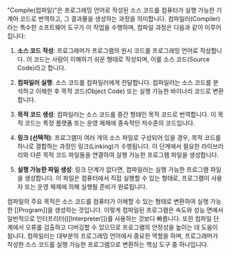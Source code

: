 "Compile(컴파일)"은 프로그래밍 언어로 작성된 소스 코드를 컴퓨터가 실행 가능한 기계어 코드로 번역하고, 그 결과물을 생성하는 과정을 의미합니다. 컴파일러(Compiler)라는 특수한 소프트웨어 도구가 이 작업을 수행하며, 컴파일 과정은 다음과 같이 이루어집니다:

1. **소스 코드 작성**: 프로그래머가 프로그램의 원시 코드를 프로그래밍 언어로 작성합니다. 이 코드는 사람이 이해하기 쉬운 형태로 작성되며, 이를 소스 코드(Source Code)라고 합니다.
    
2. **컴파일러 실행**: 소스 코드를 컴파일러에게 전달합니다. 컴파일러는 소스 코드를 분석하고 이해한 후 목적 코드(Object Code) 또는 실행 가능한 바이너리 코드로 변환합니다.
    
3. **목적 코드 생성**: 컴파일러는 소스 코드를 중간 형태인 목적 코드로 번역합니다. 이 목적 코드는 특정 플랫폼 또는 운영 체제에 종속적인 저수준의 코드입니다.
    
4. **링크 (선택적)**: 프로그램이 여러 개의 소스 파일로 구성되어 있을 경우, 목적 코드를 하나로 결합하는 과정인 링크(Linking)가 수행됩니다. 이 단계에서 필요한 라이브러리와 다른 목적 코드 파일들을 연결하여 실행 가능한 프로그램 파일을 생성합니다.
    
5. **실행 가능한 파일 생성**: 링크 단계가 없다면, 컴파일러는 실행 가능한 프로그램 파일을 생성합니다. 이 파일은 컴퓨터에서 직접 실행할 수 있는 형태로, 프로그램이 사용자 또는 운영 체제에 의해 실행될 준비가 완료됩니다.
    

컴파일의 주요 목적은 소스 코드를 컴퓨터가 이해할 수 있는 형태로 변환하여 실행 가능한 [[Program]]을 생성하는 것입니다. 이렇게 컴파일된 프로그램은 속도와 성능 면에서 일반적으로 인터프리터([[Interpreter]])를 사용하는 것보다 빠릅니다. 또한 컴파일 단계에서 오류를 검출하고 디버깅할 수 있으므로 프로그램의 안정성을 높이는 데 도움이 됩니다. 컴파일러는 대부분의 프로그래밍 언어에서 중요한 역할을 하며, 프로그래머가 작성한 소스 코드를 실행 가능한 프로그램으로 변환하는 핵심 도구 중 하나입니다.